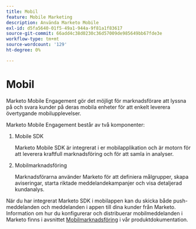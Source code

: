 ```yaml
---
title: Mobil
feature: Mobile Marketing
description: Använda Marketo Mobile
exl-id: d5fa5640-01f5-49a1-944a-9f81a1f83617
source-git-commit: 66add4c38d0230c36d57009de985649bb67fde3e
workflow-type: tm+mt
source-wordcount: '129'
ht-degree: 0%

---
```


# Mobil

Marketo Mobile Engagement gör det möjligt för marknadsförare att lyssna på och svara kunder på deras mobila enheter för att enkelt leverera övertygande mobilupplevelser.

Marketo Mobile Engagement består av två komponenter:

1. Mobile SDK

   Marketo Mobile SDK är integrerat i er mobilapplikation och är motorn för att leverera kraftfull marknadsföring och för att samla in analyser.

1. Mobilmarknadsföring

   Marknadsförarna använder Marketo för att definiera målgrupper, skapa aviseringar, starta riktade meddelandekampanjer och visa detaljerad kundanalys.

När du har integrerat Marketo SDK i mobilappen kan du skicka både push-meddelanden och meddelanden i appen till dina kunder från Marketo. Information om hur du konfigurerar och distribuerar mobilmeddelanden i Marketo finns i avsnittet [Mobilmarknadsföring](https://experienceleague.adobe.com/en/docs/marketo/using/product-docs/mobile-marketing/admin/add-a-mobile-app) i vår produktdokumentation.
